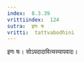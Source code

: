 ```yaml
---
index:  8.3.39
vrittiindex:  124
sutra:  इणः षः
vritti:  tattvabodhini 
---
```


इणः षः। सोऽपदादावित्यस्यापवादः। 

